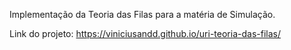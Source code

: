 Implementação da Teoria das Filas para a matéria de Simulação.

Link do projeto: https://viniciusandd.github.io/uri-teoria-das-filas/